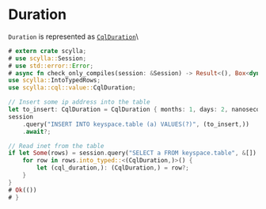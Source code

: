 # Duration
`Duration` is represented as [`CqlDuration`](https://docs.rs/scylla/latest/scylla/cql/value/struct.CqlDuration.html)\

```rust
# extern crate scylla;
# use scylla::Session;
# use std::error::Error;
# async fn check_only_compiles(session: &Session) -> Result<(), Box<dyn Error>> {
use scylla::IntoTypedRows;
use scylla::cql::value::CqlDuration;

// Insert some ip address into the table
let to_insert: CqlDuration = CqlDuration { months: 1, days: 2, nanoseconds: 3 };
session
    .query("INSERT INTO keyspace.table (a) VALUES(?)", (to_insert,))
    .await?;

// Read inet from the table
if let Some(rows) = session.query("SELECT a FROM keyspace.table", &[]).await?.rows {
    for row in rows.into_typed::<(CqlDuration,)>() {
        let (cql_duration,): (CqlDuration,) = row?;
    }
}
# Ok(())
# }
```